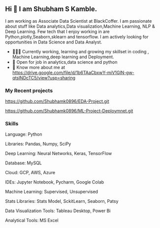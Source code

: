 ## Hi 👋 I am Shubham S Kamble. 
I am working as  Associate Data Scientist at BlackCoffer.
I am passionate about stuff like Data analytics,Data visualization,Machine Learning, NLP & Deep Learning. 
Few tech that I enjoy working in are Python,plotly,Seaborn,sklearn and tensorflow. I am actively looking for opportunities in Data Science and Data Analyst.

- 👨🏽‍💻 Currently working, learning and growing my skillset in coding , Machine Learning,deep learning and Deployment.
- 🤝 Open for job in  analytics,data science and python
- 👨 Know more about me at https://drive.google.com/file/d/1b6TAaCbxwY-miV1GlN-gw-qtslNDcTC5/view?usp=sharing

### My Recent projects 
https://github.com/Shubhamk0896/EDA-Project.git

https://github.com/Shubhamk0896/ML-Project-Deploymnet.git

### Skills
Language: Python

Libraries: Pandas, Numpy, SciPy

Deep Learning: Neural Networks, Keras, TensorFlow

Database: MySQL

Cloud: GCP, AWS, Azure

IDEs: Jupyter Notebook, Pycharm, Google Colab

Machine Learning: Supervised, Unsupervised

Stats Libraries: Stats Model, SckitLearn, Seaborn, Patsy

Data Visualization Tools: Tableau Desktop, Power Bi

Analytical Tools: MS Excel
